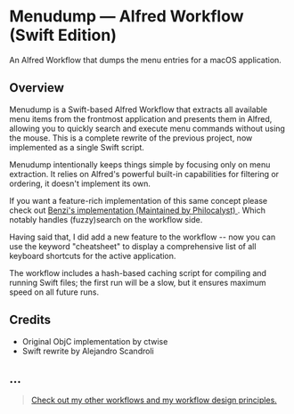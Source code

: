 # Menudump — Alfred Workflow (Swift Edition)

An Alfred Workflow that dumps the menu entries for a macOS application.

## Overview

Menudump is a Swift-based Alfred Workflow that extracts all available menu items from the frontmost application and presents them in Alfred, allowing you to quickly search and execute menu commands without using the mouse.
This is a complete rewrite of the previous project, now implemented as a single Swift script.

Menudump intentionally keeps things simple by focusing only on menu extraction. It relies on Alfred's powerful built-in capabilities for filtering or ordering, it doesn't implement its own.

If you want a feature-rich implementation of this same concept please check out [Benzi's implementation (Maintained by Philocalyst)
](https://github.com/philocalyst/Menu-Bar-Search). Which notably handles (fuzzy)search on the workflow side. 

Having said that, I did add a new feature to the workflow -- now you can use the keyword "cheatsheet" to display a comprehensive list of all keyboard shortcuts for the active application.

The workflow includes a hash-based caching script for compiling and running Swift files; the first run will be a slow, but it ensures maximum speed on all future runs.

## Credits

- Original ObjC implementation by ctwise
- Swift rewrite by Alejandro Scandroli

## ...
> [Check out my other workflows and my workflow design principles.](https://github.com/ascandroli/alfred-workflows)
